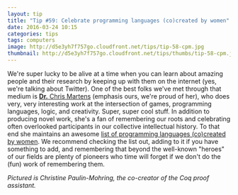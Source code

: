 ```yaml
---
layout: tip
title: "Tip #59: Celebrate programming languages (co)created by women"
date: 2016-03-24 10:15
categories: tips
tags: computers
image: http://d5e3yh7f757go.cloudfront.net/tips/tip-58-cpm.jpg
thumbnail: http://d5e3yh7f757go.cloudfront.net/tips/thumbs/tip-58-cpm.jpg
---
```

We're super lucky to be alive at a time when you can learn about amazing people and their research by keeping up with them on the internet (yes, we're talking about Twitter). One of the best folks we've met through that medium is <a href="http://www.cs.cmu.edu/~cmartens/">**Dr.** Chris Martens</a> (emphasis ours, we're proud of her), who does very, very interesting work at the intersection of games, programming languages, logic, and creativity. Super, super cool stuff. In addition to producing novel work, she's a fan of remembering our roots and celebrating often overlooked participants in our collective intellectual history. To that end she maintains an awesome <a href="http://tinyurl.com/pls-by-women">list of programming languages (co)created by women</a>. We recommend checking the list out, adding to it if you have something to add, and remembering that beyond the well-known "heroes" of our fields are plenty of pioneers who time will forget if we don't do the (fun) work of remembering them.

*Pictured is Christine Paulin-Mohring, the co-creator of the Coq proof assistant.*

